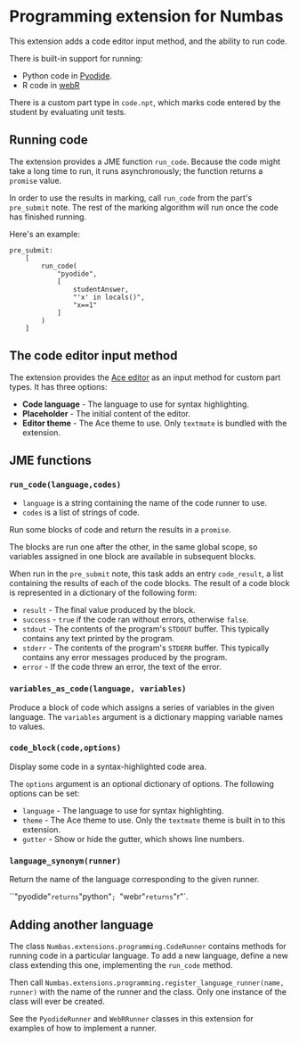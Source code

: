 # Programming extension for Numbas

This extension adds a code editor input method, and the ability to run code.

There is built-in support for running:

* Python code in [Pyodide](https://pyodide.org/).
* R code in [webR](https://github.com/georgestagg/webR/)

There is a custom part type in `code.npt`, which marks code entered by the student by evaluating unit tests.

## Running code

The extension provides a JME function `run_code`.
Because the code might take a long time to run, it runs asynchronously; the function returns a `promise` value.

In order to use the results in marking, call `run_code` from the part's `pre_submit` note.
The rest of the marking algorithm will run once the code has finished running.

Here's an example:

```
pre_submit: 
    [
        run_code(
            "pyodide", 
            [
                studentAnswer,
                "'x' in locals()",
                "x==1"
            ]
        )
    ]
```

## The code editor input method

The extension provides the [Ace editor](https://ace.c9.io/) as an input method for custom part types.
It has three options:

* **Code language** - The language to use for syntax highlighting.
* **Placeholder** - The initial content of the editor.
* **Editor theme** - The Ace theme to use. Only `textmate` is bundled with the extension.

## JME functions

### `run_code(language,codes)`

* `language` is a string containing the name of the code runner to use.
* `codes` is a list of strings of code.

Run some blocks of code and return the results in a `promise`.

The blocks are run one after the other, in the same global scope, so variables assigned in one block are available in subsequent blocks.

When run in the `pre_submit` note, this task adds an entry `code_result`, a list containing the results of each of the code blocks.
The result of a code block is represented in a dictionary of the following form:

* `result` - The final value produced by the block.
* `success` - `true` if the code ran without errors, otherwise `false`.
* `stdout` - The contents of the program's `STDOUT` buffer. This typically contains any text printed by the program.
* `stderr` - The contents of the program's `STDERR` buffer. This typically contains any error messages produced by the program.
* `error` - If the code threw an error, the text of the error.

### `variables_as_code(language, variables)`

Produce a block of code which assigns a series of variables in the given language.
The `variables` argument is a dictionary mapping variable names to values.

### `code_block(code,options)`

Display some code in a syntax-highlighted code area.

The `options` argument is an optional dictionary of options.
The following options can be set:

* `language` - The language to use for syntax highlighting.
* `theme` - The Ace theme to use. Only the `textmate` theme is built in to this extension.
* `gutter` - Show or hide the gutter, which shows line numbers.

### `language_synonym(runner)`

Return the name of the language corresponding to the given runner.

``"pyodide"` returns `"python"`; `"webr"` returns `"r"`.

## Adding another language

The class `Numbas.extensions.programming.CodeRunner` contains methods for running code in a particular language.
To add a new language, define a new class extending this one, implementing the `run_code` method.

Then call `Numbas.extensions.programming.register_language_runner(name, runner)` with the name of the runner and the class.
Only one instance of the class will ever be created.

See the `PyodideRunner` and `WebRRunner` classes in this extension for examples of how to implement a runner.
